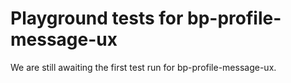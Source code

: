 # Playground tests for bp-profile-message-ux
We are still awaiting the first test run for bp-profile-message-ux.
